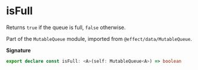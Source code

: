 # isFull

Returns `true` if the queue is full, `false` otherwise.

Part of the `MutableQueue` module, imported from `@effect/data/MutableQueue`.

**Signature**

```ts
export declare const isFull: <A>(self: MutableQueue<A>) => boolean
```

